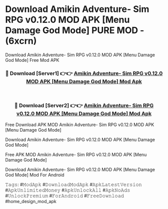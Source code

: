 # Download Amikin Adventure- Sim RPG v0.12.0 MOD APK [Menu Damage God Mode] PURE MOD - (6xcrn)
Download Amikin Adventure- Sim RPG v0.12.0 MOD APK [Menu Damage God Mode] Free Mod APK

<div align="center">
<h3>🔴 Download [Server1] 👉👉 <a href="https://apk-comot.site?title=Amikin_Adventure-_Sim_RPG_v0.12.0_MOD_APK_[Menu_Damage_God_Mode]">Amikin Adventure- Sim RPG v0.12.0 MOD APK [Menu Damage God Mode] Mod Apk</a></h3><br>

<h3>🔴 Download [Server2] 👉👉 <a href="https://apk-comot.site?title=Amikin_Adventure-_Sim_RPG_v0.12.0_MOD_APK_[Menu_Damage_God_Mode]">Amikin Adventure- Sim RPG v0.12.0 MOD APK [Menu Damage God Mode] Mod Apk</a></h3>
</div>


Free Download APK MOD Amikin Adventure- Sim RPG v0.12.0 MOD APK [Menu Damage God Mode]

Download Amikin Adventure- Sim RPG v0.12.0 MOD APK [Menu Damage God Mode] 

Free APK MOD Amikin Adventure- Sim RPG v0.12.0 MOD APK [Menu Damage God Mode] 

Download Amikin Adventure- Sim RPG v0.12.0 MOD APK [Menu Damage God Mode] Mod For Android

𝚃𝚊𝚐𝚜: #𝙼𝚘𝚍𝙰𝚙𝚔 #𝙳𝚘𝚠𝚗𝚕𝚘𝚊𝚍𝙼𝚘𝚍𝙰𝚙𝚔 #𝙰𝚙𝚔𝙻𝚊𝚝𝚎𝚜𝚝𝚅𝚎𝚛𝚜𝚒𝚘𝚗 #𝙰𝚙𝚔𝚄𝚗𝚕𝚒𝚖𝚒𝚝𝚎𝚍𝙼𝚘𝚗𝚎𝚢 #𝙰𝚙𝚔𝚄𝚗𝚕𝚘𝚌𝚔𝙰𝚕𝚕 #𝙰𝚙𝚔𝙽𝚘𝙰𝚍𝚜 #𝚄𝚗𝚕𝚘𝚌𝚔𝙿𝚛𝚎𝚖𝚒𝚞𝚖 #𝙵𝚘𝚛𝙰𝚗𝚍𝚛𝚘𝚒𝚍 #𝙵𝚛𝚎𝚎𝙳𝚘𝚠𝚗𝚕𝚘𝚊𝚍 #home_design_mod_apk
